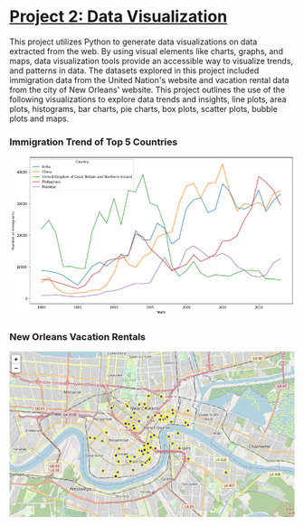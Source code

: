 # [Project 2: Data Visualization](https://colab.research.google.com/github/dandersonghub/Data-Visualization/blob/main/Data_Visualization.ipynb)
This project utilizes Python to generate data visualizations on data extracted from the web. By using visual elements like charts, graphs, and maps, data visualization tools provide an accessible way to visualize trends, and patterns in data. The datasets explored in this project included immigration data from the United Nation's website and vacation rental data from the city of New Orleans' website. This project outlines the use of the following visualizations to explore data trends and insights, line plots, area plots, histograms, bar charts, pie charts, box plots, scatter plots, bubble plots and maps. 

### Immigration Trend of Top 5 Countries
![](https://github.com/dandersonghub/Data-Visualization/blob/main/Line%20Plot2.png)

### New Orleans Vacation Rentals
![](https://github.com/dandersonghub/Data-Visualization/blob/main/NOLA_Map2.png)

